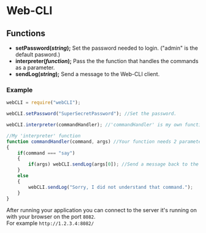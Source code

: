 # Web-CLI

## Functions
* **setPassword(*string*);**    Set the password needed to login. ("admin" is the default pasword.)
* **interpreter(*function*);**    Pass the the function that handles the commands as a parameter.
* **sendLog(*string*);**        Send a message to the Web-CLI client.

### Example
```js
webCLI = require("webCLI");

webCLI.setPassword("SuperSecretPassword"); //Set the password.

webCLI.interpreter(commandHandler); //'commandHandler' is my own function. (See below)

//My 'interpreter' function
function commandHandler(command, args) //Your function needs 2 parameters: command(string) and args(string[]).
{
	if(command === "say")
	{
		if(args) webCLI.sendLog(args[0]); //Send a message back to the client.
	}
	else
	{
		webCLI.sendLog("Sorry, I did not understand that command.");
	}
}
```

After running your application you can connect to the server it's running on with your browser on the port `8082`. <br>
For example `http://1.2.3.4:8082/`
